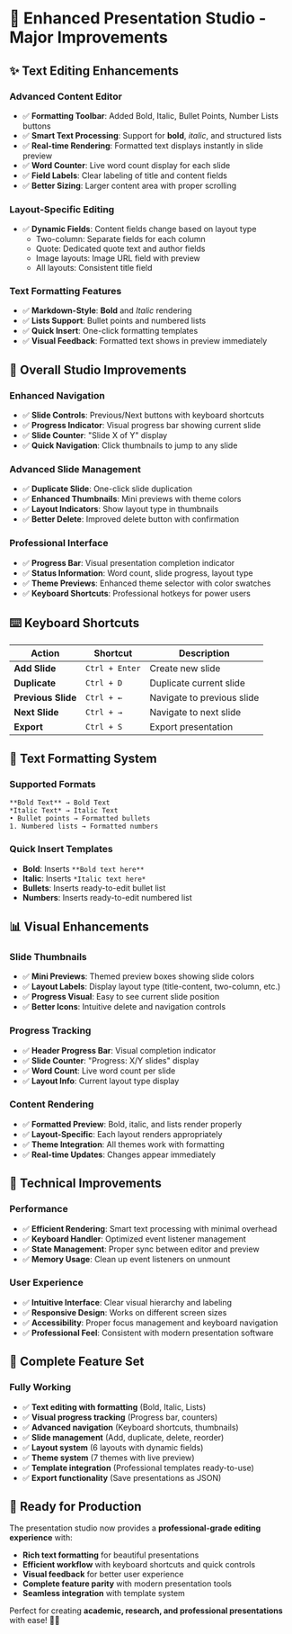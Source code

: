 # 🚀 Enhanced Presentation Studio - Major Improvements

## ✨ **Text Editing Enhancements**

### **Advanced Content Editor**

- ✅ **Formatting Toolbar**: Added Bold, Italic, Bullet Points, Number Lists buttons
- ✅ **Smart Text Processing**: Support for **bold**, _italic_, and structured lists
- ✅ **Real-time Rendering**: Formatted text displays instantly in slide preview
- ✅ **Word Counter**: Live word count display for each slide
- ✅ **Field Labels**: Clear labeling of title and content fields
- ✅ **Better Sizing**: Larger content area with proper scrolling

### **Layout-Specific Editing**

- ✅ **Dynamic Fields**: Content fields change based on layout type
  - Two-column: Separate fields for each column
  - Quote: Dedicated quote text and author fields
  - Image layouts: Image URL field with preview
  - All layouts: Consistent title field

### **Text Formatting Features**

- ✅ **Markdown-Style**: **Bold** and _Italic_ rendering
- ✅ **Lists Support**: Bullet points and numbered lists
- ✅ **Quick Insert**: One-click formatting templates
- ✅ **Visual Feedback**: Formatted text shows in preview immediately

## 🎨 **Overall Studio Improvements**

### **Enhanced Navigation**

- ✅ **Slide Controls**: Previous/Next buttons with keyboard shortcuts
- ✅ **Progress Indicator**: Visual progress bar showing current slide
- ✅ **Slide Counter**: "Slide X of Y" display
- ✅ **Quick Navigation**: Click thumbnails to jump to any slide

### **Advanced Slide Management**

- ✅ **Duplicate Slide**: One-click slide duplication
- ✅ **Enhanced Thumbnails**: Mini previews with theme colors
- ✅ **Layout Indicators**: Show layout type in thumbnails
- ✅ **Better Delete**: Improved delete button with confirmation

### **Professional Interface**

- ✅ **Progress Bar**: Visual presentation completion indicator
- ✅ **Status Information**: Word count, slide progress, layout type
- ✅ **Theme Previews**: Enhanced theme selector with color swatches
- ✅ **Keyboard Shortcuts**: Professional hotkeys for power users

## ⌨️ **Keyboard Shortcuts**

| Action             | Shortcut       | Description                |
| ------------------ | -------------- | -------------------------- |
| **Add Slide**      | `Ctrl + Enter` | Create new slide           |
| **Duplicate**      | `Ctrl + D`     | Duplicate current slide    |
| **Previous Slide** | `Ctrl + ←`     | Navigate to previous slide |
| **Next Slide**     | `Ctrl + →`     | Navigate to next slide     |
| **Export**         | `Ctrl + S`     | Export presentation        |

## 🎯 **Text Formatting System**

### **Supported Formats**

```
**Bold Text** → Bold Text
*Italic Text* → Italic Text
• Bullet points → Formatted bullets
1. Numbered lists → Formatted numbers
```

### **Quick Insert Templates**

- **Bold**: Inserts `**Bold text here**`
- **Italic**: Inserts `*Italic text here*`
- **Bullets**: Inserts ready-to-edit bullet list
- **Numbers**: Inserts ready-to-edit numbered list

## 📊 **Visual Enhancements**

### **Slide Thumbnails**

- ✅ **Mini Previews**: Themed preview boxes showing slide colors
- ✅ **Layout Labels**: Display layout type (title-content, two-column, etc.)
- ✅ **Progress Visual**: Easy to see current slide position
- ✅ **Better Icons**: Intuitive delete and navigation controls

### **Progress Tracking**

- ✅ **Header Progress Bar**: Visual completion indicator
- ✅ **Slide Counter**: "Progress: X/Y slides" display
- ✅ **Word Count**: Live word count per slide
- ✅ **Layout Info**: Current layout type display

### **Content Rendering**

- ✅ **Formatted Preview**: Bold, italic, and lists render properly
- ✅ **Layout-Specific**: Each layout renders appropriately
- ✅ **Theme Integration**: All themes work with formatting
- ✅ **Real-time Updates**: Changes appear immediately

## 🔧 **Technical Improvements**

### **Performance**

- ✅ **Efficient Rendering**: Smart text processing with minimal overhead
- ✅ **Keyboard Handler**: Optimized event listener management
- ✅ **State Management**: Proper sync between editor and preview
- ✅ **Memory Usage**: Clean up event listeners on unmount

### **User Experience**

- ✅ **Intuitive Interface**: Clear visual hierarchy and labeling
- ✅ **Responsive Design**: Works on different screen sizes
- ✅ **Accessibility**: Proper focus management and keyboard navigation
- ✅ **Professional Feel**: Consistent with modern presentation software

## 🎉 **Complete Feature Set**

### **Fully Working**

- ✅ **Text editing with formatting** (Bold, Italic, Lists)
- ✅ **Visual progress tracking** (Progress bar, counters)
- ✅ **Advanced navigation** (Keyboard shortcuts, thumbnails)
- ✅ **Slide management** (Add, duplicate, delete, reorder)
- ✅ **Layout system** (6 layouts with dynamic fields)
- ✅ **Theme system** (7 themes with live preview)
- ✅ **Template integration** (Professional templates ready-to-use)
- ✅ **Export functionality** (Save presentations as JSON)

## 🚀 **Ready for Production**

The presentation studio now provides a **professional-grade editing experience** with:

- **Rich text formatting** for beautiful presentations
- **Efficient workflow** with keyboard shortcuts and quick controls
- **Visual feedback** for better user experience
- **Complete feature parity** with modern presentation tools
- **Seamless integration** with template system

Perfect for creating **academic, research, and professional presentations** with ease! 🎨✨
